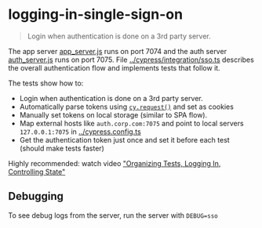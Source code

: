 # logging-in-single-sign-on

> Login when authentication is done on a 3rd party server.

The app server [app_server.js](app_server.js) runs on port 7074 and the auth server [auth_server.js](auth_server.js) runs on port 7075. File [../cypress/integration/sso.ts](../cypress/integration/sso.ts) describes the overall authentication flow and implements tests that follow it.

The tests show how to:

-   Login when authentication is done on a 3rd party server.
-   Automatically parse tokens using [`cy.request()`](https://on.cypress.io/request) and set as cookies
-   Manually set tokens on local storage (similar to SPA flow).
-   Map external hosts like `auth.corp.com:7075` and point to local servers `127.0.0.1:7075` in [../cypress.config.ts](../cypress.config.ts)
-   Get the authentication token just once and set it before each test (should make tests faster)

Highly recommended: watch video ["Organizing Tests, Logging In, Controlling State"](https://www.youtube.com/watch?v=5XQOK0v_YRE)

## Debugging

To see debug logs from the server, run the server with `DEBUG=sso`
